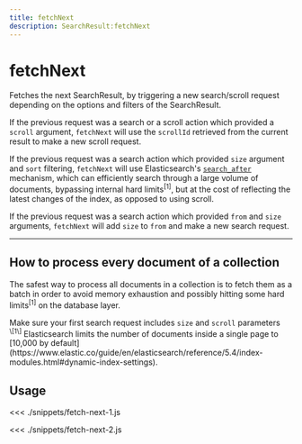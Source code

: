 ```yaml
---
title: fetchNext
description: SearchResult:fetchNext
---
```


# fetchNext

Fetches the next SearchResult, by triggering a new search/scroll request depending on the options and filters of the SearchResult.

If the previous request was a search or a scroll action which provided a `scroll` argument,
`fetchNext` will use the `scrollId` retrieved from the current result to make a new scroll request.

If the previous request was a search action which provided `size` argument and `sort` filtering,
`fetchNext` will use Elasticsearch's [`search_after`](https://www.elastic.co/guide/en/elasticsearch/reference/master/search-request-search-after.html) mechanism, which can efficiently search through a large volume of documents, bypassing internal hard limits<sup>\[1\]</sup>,
but at the cost of reflecting the latest changes of the index, as opposed to using scroll.

If the previous request was a search action which provided `from` and `size` arguments,
`fetchNext` will add `size` to `from` and make a new search request.

---

## How to process every document of a collection

The safest way to process all documents in a collection is to fetch them as a batch in order to avoid memory exhaustion and possibly hitting some hard limits<sup>\[1\]</sup> on the database layer.

<div class="alert alert-warning">Make sure your first search request includes <code>size</code> and <code>scroll</code> parameters</div>

<div class="alert alert-info"><sup>\[1\]</sup> Elasticsearch limits the number of documents inside a single page to [10,000 by default](https://www.elastic.co/guide/en/elasticsearch/reference/5.4/index-modules.html#dynamic-index-settings).</div>

## Usage

<<< ./snippets/fetch-next-1.js

<<< ./snippets/fetch-next-2.js

